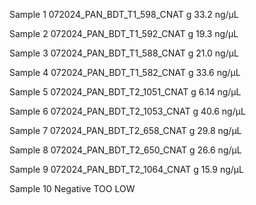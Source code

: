 Sample 1 
072024_PAN_BDT_T1_598_CNAT
g
33.2 ng/μL

Sample 2
072024_PAN_BDT_T1_592_CNAT
g
19.3 ng/μL

Sample 3
072024_PAN_BDT_T1_588_CNAT
g
21.0 ng/μL

Sample 4
072024_PAN_BDT_T1_582_CNAT
g
33.6 ng/μL

Sample 5 
072024_PAN_BDT_T2_1051_CNAT
g
6.14 ng/μL

Sample 6
072024_PAN_BDT_T2_1053_CNAT
g
40.6 ng/μL

Sample 7 
072024_PAN_BDT_T2_658_CNAT
g
29.8 ng/μL

Sample 8 
072024_PAN_BDT_T2_650_CNAT
g
26.6 ng/μL

Sample 9 
072024_PAN_BDT_T2_1064_CNAT
g
15.9 ng/μL

Sample 10
Negative 
TOO LOW